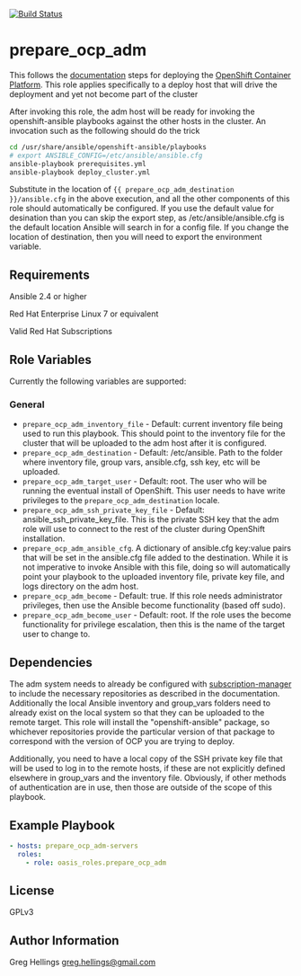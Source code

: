 [![Build Status](https://travis-ci.com/oasis-roles/prepare_ocp_adm.svg?branch=master)](https://travis-ci.com/oasis-roles/prepare_ocp_adm)

prepare\_ocp\_adm
===========

This follows the [documentation](https://docs.openshift.com/container-platform/3.11/install/host_preparation.html)
steps for deploying the [OpenShift Container Platform](https://www.openshift.com).
This role applies specifically to a deploy host that will drive the deployment
and yet not become part of the cluster

After invoking this role, the adm host will be ready for invoking the openshift-ansible
playbooks against the other hosts in the cluster. An invocation such as the following
should do the trick

```bash
cd /usr/share/ansible/openshift-ansible/playbooks
# export ANSIBLE_CONFIG=/etc/ansible/ansible.cfg
ansible-playbook prerequisites.yml
ansible-playbook deploy_cluster.yml
```

Substitute in the location of `{{ prepare_ocp_adm_destination }}/ansible.cfg` in the
above execution, and all the other components of this role should automatically be
configured. If you use the default value for desination than you can skip the export
step, as /etc/ansible/ansible.cfg is the default location Ansible will search in
for a config file. If you change the location of destination, then you will need
to export the environment variable.

Requirements
------------

Ansible 2.4 or higher

Red Hat Enterprise Linux 7 or equivalent

Valid Red Hat Subscriptions

Role Variables
--------------

Currently the following variables are supported:

### General

* `prepare_ocp_adm_inventory_file` - Default: current inventory file being used
  to run this playbook. This should point to the inventory file for the cluster
  that will be uploaded to the adm host after it is configured.
* `prepare_ocp_adm_destination` - Default: /etc/ansible. Path to the folder where
  inventory file, group vars, ansible.cfg, ssh key, etc will be uploaded.
* `prepare_ocp_adm_target_user` - Default: root. The user who will be running the
  eventual install of OpenShift. This user needs to have write privileges to the
  `prepare_ocp_adm_destination` locale.
* `prepare_ocp_adm_ssh_private_key_file` - Default: ansible\_ssh\_private\_key\_file.
  This is the private SSH key that the adm role will use to connect to the rest of
  the cluster during OpenShift installation.
* `prepare_ocp_adm_ansible_cfg`. A dictionary of ansible.cfg key:value pairs that
  will be set in the ansible.cfg file added to the destination. While it is not
  imperative to invoke Ansible with this file, doing so will automatically point
  your playbook to the uploaded inventory file, private key file, and logs
  directory on the adm host.
* `prepare_ocp_adm_become` - Default: true. If this role needs administrator
  privileges, then use the Ansible become functionality (based off sudo).
* `prepare_ocp_adm_become_user` - Default: root. If the role uses the become
  functionality for privilege escalation, then this is the name of the target
  user to change to.

Dependencies
------------

The adm system needs to already be configured with [subscription-manager](https://github.com/oasis-roles/rhsm)
to include the necessary repositories as described in the documentation. Additionally the local
Ansible inventory and group\_vars folders need to already exist on the local system so that they
can be uploaded to the remote target. This role will install the "openshift-ansible" package, so
whichever repositories provide the particular version of that package to correspond with the version
of OCP you are trying to deploy.

Additionally, you need to have a local copy of the SSH private key file that will be used to
log in to the remote hosts, if these are not explicitly defined elsewhere in group\_vars and
the inventory file. Obviously, if other methods of authentication are in use, then those are
outside of the scope of this playbook.

Example Playbook
----------------

```yaml
- hosts: prepare_ocp_adm-servers
  roles:
    - role: oasis_roles.prepare_ocp_adm
```

License
-------

GPLv3

Author Information
------------------

Greg Hellings <greg.hellings@gmail.com>
